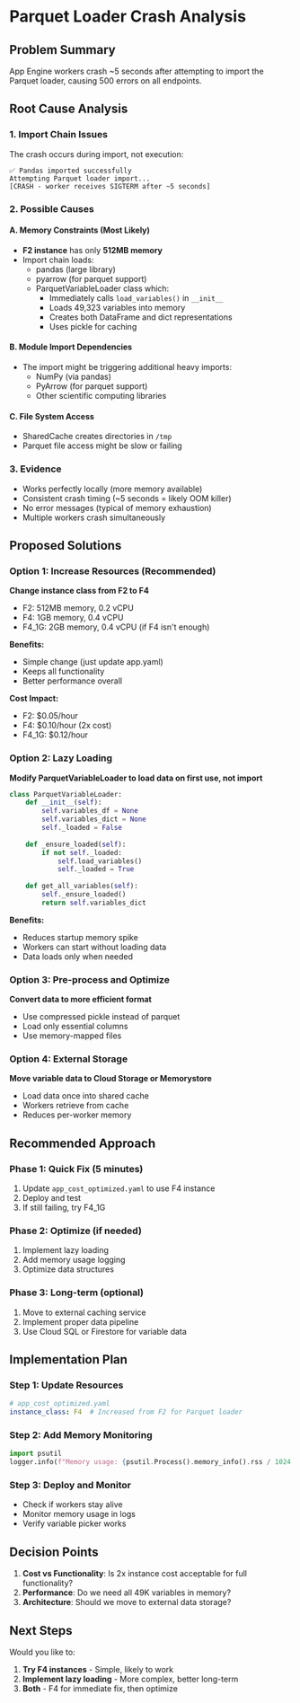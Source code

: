 # Parquet Loader Crash Analysis

## Problem Summary
App Engine workers crash ~5 seconds after attempting to import the Parquet loader, causing 500 errors on all endpoints.

## Root Cause Analysis

### 1. **Import Chain Issues**
The crash occurs during import, not execution:
```
✅ Pandas imported successfully
Attempting Parquet loader import...
[CRASH - worker receives SIGTERM after ~5 seconds]
```

### 2. **Possible Causes**

#### A. Memory Constraints (Most Likely)
- **F2 instance** has only **512MB memory**
- Import chain loads:
  - pandas (large library)
  - pyarrow (for parquet support)
  - ParquetVariableLoader class which:
    - Immediately calls `load_variables()` in `__init__`
    - Loads 49,323 variables into memory
    - Creates both DataFrame and dict representations
    - Uses pickle for caching

#### B. Module Import Dependencies
- The import might be triggering additional heavy imports:
  - NumPy (via pandas)
  - PyArrow (for parquet support)
  - Other scientific computing libraries

#### C. File System Access
- SharedCache creates directories in `/tmp`
- Parquet file access might be slow or failing

### 3. **Evidence**
- Works perfectly locally (more memory available)
- Consistent crash timing (~5 seconds = likely OOM killer)
- No error messages (typical of memory exhaustion)
- Multiple workers crash simultaneously

## Proposed Solutions

### Option 1: Increase Resources (Recommended)
**Change instance class from F2 to F4**
- F2: 512MB memory, 0.2 vCPU
- F4: 1GB memory, 0.4 vCPU
- F4_1G: 2GB memory, 0.4 vCPU (if F4 isn't enough)

**Benefits:**
- Simple change (just update app.yaml)
- Keeps all functionality
- Better performance overall

**Cost Impact:**
- F2: $0.05/hour
- F4: $0.10/hour (2x cost)
- F4_1G: $0.12/hour

### Option 2: Lazy Loading
**Modify ParquetVariableLoader to load data on first use, not import**

```python
class ParquetVariableLoader:
    def __init__(self):
        self.variables_df = None
        self.variables_dict = None
        self._loaded = False
    
    def _ensure_loaded(self):
        if not self._loaded:
            self.load_variables()
            self._loaded = True
    
    def get_all_variables(self):
        self._ensure_loaded()
        return self.variables_dict
```

**Benefits:**
- Reduces startup memory spike
- Workers can start without loading data
- Data loads only when needed

### Option 3: Pre-process and Optimize
**Convert data to more efficient format**
- Use compressed pickle instead of parquet
- Load only essential columns
- Use memory-mapped files

### Option 4: External Storage
**Move variable data to Cloud Storage or Memorystore**
- Load data once into shared cache
- Workers retrieve from cache
- Reduces per-worker memory

## Recommended Approach

### Phase 1: Quick Fix (5 minutes)
1. Update `app_cost_optimized.yaml` to use F4 instance
2. Deploy and test
3. If still failing, try F4_1G

### Phase 2: Optimize (if needed)
1. Implement lazy loading
2. Add memory usage logging
3. Optimize data structures

### Phase 3: Long-term (optional)
1. Move to external caching service
2. Implement proper data pipeline
3. Use Cloud SQL or Firestore for variable data

## Implementation Plan

### Step 1: Update Resources
```yaml
# app_cost_optimized.yaml
instance_class: F4  # Increased from F2 for Parquet loader
```

### Step 2: Add Memory Monitoring
```python
import psutil
logger.info(f"Memory usage: {psutil.Process().memory_info().rss / 1024 / 1024:.1f} MB")
```

### Step 3: Deploy and Monitor
- Check if workers stay alive
- Monitor memory usage in logs
- Verify variable picker works

## Decision Points

1. **Cost vs Functionality**: Is 2x instance cost acceptable for full functionality?
2. **Performance**: Do we need all 49K variables in memory?
3. **Architecture**: Should we move to external data storage?

## Next Steps

Would you like to:
1. **Try F4 instances** - Simple, likely to work
2. **Implement lazy loading** - More complex, better long-term
3. **Both** - F4 for immediate fix, then optimize
